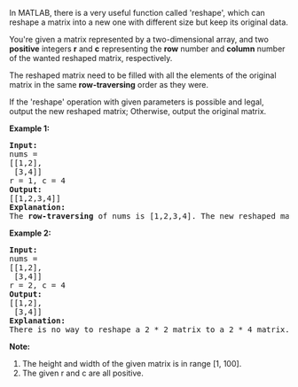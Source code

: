 In MATLAB, there is a very useful function called 'reshape', which can reshape a matrix into a new one with different size but keep its original data.

You're given a matrix represented by a two-dimensional array, and two **positive** integers **r** and **c** representing the **row** number and **column** number of the wanted reshaped matrix, respectively.

The reshaped matrix need to be filled with all the elements of the original matrix in the same **row-traversing** order as they were.

If the 'reshape' operation with given parameters is possible and legal, output the new reshaped matrix; Otherwise, output the original matrix.

**Example 1:**
<pre>
<b>Input:</b> 
nums = 
[[1,2],
 [3,4]]
r = 1, c = 4
<b>Output:</b>
[[1,2,3,4]]
<b>Explanation:</b>
The <b>row-traversing</b> of nums is [1,2,3,4]. The new reshaped matrix is a 1 * 4 matrix, fill it row by row by using the previous list.
</pre>

**Example 2:**
<pre>
<b>Input:</b> 
nums = 
[[1,2],
 [3,4]]
r = 2, c = 4
<b>Output:</b> 
[[1,2],
 [3,4]]
<b>Explanation:</b>
There is no way to reshape a 2 * 2 matrix to a 2 * 4 matrix. So output the original matrix.
</pre>

**Note:**

 1. The height and width of the given matrix is in range [1, 100].
 2. The given r and c are all positive.
